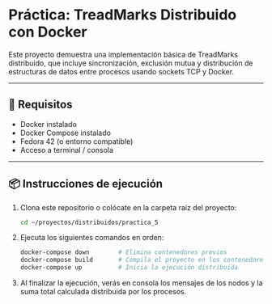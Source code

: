 # Práctica: TreadMarks Distribuido con Docker

Este proyecto demuestra una implementación básica de TreadMarks distribuido, que incluye sincronización, exclusión mutua y distribución de estructuras de datos entre procesos usando sockets TCP y Docker.

---

## 🚀 Requisitos

- Docker instalado
- Docker Compose instalado
- Fedora 42 (o entorno compatible)
- Acceso a terminal / consola

---

## 📦 Instrucciones de ejecución

1. Clona este repositorio o colócate en la carpeta raíz del proyecto:
   ```bash
   cd ~/proyectos/distribuidos/practica_5

2. Ejecuta los siguientes comandos en orden:

   ```bash
   docker-compose down        # Elimina contenedores previos
   docker-compose build       # Compila el proyecto en los contenedores
   docker-compose up          # Inicia la ejecución distribuida


3. Al finalizar la ejecución, verás en consola los mensajes de los nodos y la suma total calculada distribuida por los procesos.